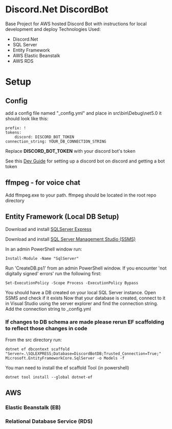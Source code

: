 # Discord.Net DiscordBot
Base Project for AWS hosted Discord Bot with instructions for local development and deploy
Technologies Used:
- Discord.Net
- SQL Server
- Entity Framework
- AWS Elastic Beanstalk
- AWS RDS

# Setup
## Config
add a config file named "_config.yml" and place in src\\bin\\Debug\\net5.0
it should look like this:
```
prefix: !
tokens:
	discord: DISCORD_BOT_TOKEN
connection_string: YOUR_DB_CONNECTION_STRING
```
Replace **DISCORD_BOT_TOKEN** with your discord bot's token

See this [Dev Guide](https://discord.com/developers/docs/getting-started) for setting up a discord bot on discord and getting a bot token

## ffmpeg - for voice chat
Add ffmpeg.exe to your path. ffmpeg should be located in the root repo directory

## Entity Framework (Local DB Setup)
Download and install [SQLServer Express](https://www.microsoft.com/en-us/sql-server/sql-server-downloads)

Download and install [SQL Server Management Studio (SSMS)](https://docs.microsoft.com/en-us/sql/ssms/download-sql-server-management-studio-ssms?view=sql-server-ver15)

In an admin PowerShell window run:
```
Install-Module -Name "SqlServer"
```
Run 'CreateDB.ps1' from an admin PowerShell window.
If you encounter 'not digitally signed' errors' run the following first:
```
Set-ExecutionPolicy -Scope Process -ExecutionPolicy Bypass
```
You should have a DB created on your local SQL Server instance. Open SSMS and check if it exists
Now that your database is created, connect to it in Visual Studio using the server explorer and find the connection string. Add the connection string to _config.yml

### If changes to DB schema are made please rerun EF scaffolding to reflect those changes in code
From the src directory run:

```
dotnet ef dbcontext scaffold "Server=.\SQLEXPRESS;Database=DiscordBotDB;Trusted_Connection=True;" Microsoft.EntityFrameworkCore.SqlServer -o Models -f
```
You man need to install the ef scaffold Tool (in powershell)
```
dotnet tool install --global dotnet-ef
```



## AWS

### Elastic Beanstalk (EB)

### Relational Database Service (RDS)
